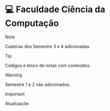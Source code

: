 # 💻 Faculdade Ciência da Computação

> [!NOTE]
> Cadeiras dos Semestre 3 e 4 adicionadas.

> [!TIP]
> Códigos e bloco de notas com conteúdos.

> [!WARNING]
> Semestre 1 e 2 não adicionados.

> [!IMPORTANT]
> Atualizaçõe
